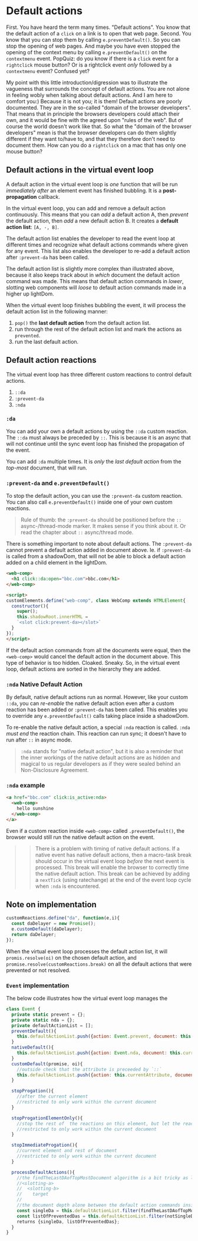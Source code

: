 # Default actions

First. You have heard the term many times. "Default actions". You know that the default action of a `click` on a link is to open that web page. Second. You know that you can stop them by calling `e.preventDefault()`. So you can stop the opening of web pages. And maybe you have even stopped the opening of the context menu by calling `e.preventDefault()` on the `contextmenu` event. PopQuiz: do you know if there is a `click` event for a `rightclick` mouse button? Or is a rightclick event *only* followed by a `contextmenu` event? Confused yet?

My point with this little introduction/digression was to illustrate the vagueness that surrounds the concept of default actions. You are not alone in feeling wobly when talking about default actions. And I am here to comfort you:) Because it is not you; it is them! Default actions are poorly documented. They are in the so-called "domain of the browser developers". That means that in principle the browsers developers could attach their own, and it would be fine with the agreed upon "rules of the web". But of course the world doesn't work like that. So what the "domain of the browser developers" mean is that the browser developers can do them slightly different if they want to/have to, and that they therefore don't need to document them. How can you do a `rightclick` on a mac that has only one mouse button?

## Default actions in the virtual event loop

A default action in the virtual event loop is *one* function that will be run *immediately after* an element event has finished bubbling. It is a **post-propagation** callback.

In the virtual event loop, you can add and remove a default action continuously. This means that you can *add* a default action A, then *prevent* the default action, then *add* a new default action B. It creates a **default action list**: `[A, -, B]`.

The default action list enables the developer to read the event loop at different times and recognize what default actions commands where given for any event. This list also enables the developer to re-add a default action after `:prevent-da` has been called.

The default action list is slightly more complex than illustrated above, because it also keeps track about in *which* document the default action command was made. This means that default action commands in *lower*, slotting web components will *loose* to default action commands made in a higher up lightDom.

When the virtual event loop finishes bubbling the event, it will process the default action list in the following manner:
1. `pop()` the **last default action** from the default action list.
2. run through the rest of the default action list and mark the actions as `prevented`.
3. run the last default action.

## Default action reactions

The virtual event loop has three different custom reactions to control default actions.

1. `::da`
2. `:prevent-da`
3. `:nda`

### `:da`

You can add your own a default actions by using the `::da` custom reaction. The `::da` must always be preceded by `::`. This is because it is an async that will not continue until the sync event loop has finished the propagation of the event.

You can add `:da` multiple times. It is *only* the *last default action* from the *top-most* document, that will run.

### `:prevent-da` and `e.preventDefault()`

To stop the default action, you can use the `:prevent-da` custom reaction. You can also call `e.preventDefault()` inside one of your own custom reactions.

> Rule of thumb: the `:prevent-da` should be positioned before the `::` async-/thread-mode marker. It makes sense if you think about it. Or read the chapter about `::` async/thread mode.

There is something important to note about default actions. The `:prevent-da` cannot prevent a default action added in document above. Ie. if `:prevent-da` is called from a shadowDom, that will not be able to block a default action added on a child element in the lightDom.

```html
<web-comp>
  <h1 click::da:open="bbc.com">bbc.com</h1>
</web-comp>

<script>
customElements.define("web-comp", class WebComp extends HTMLElement{
  constructor(){
    super();
    this.shadowRoot.innerHTML = 
    `<slot click:prevent-da></slot>`
  }
});
</script>
```

If the default action commands from all the documents were equal, then the `<web-comp>` would cancel the default action in the document above. This type of behavior is too hidden. Cloaked. Sneaky. So, in the virtual event loop, default actions are sorted in the hierarchy they are added.

### `:nda` Native Default Action

By default, native default actions run as normal. However, like your custom `::da`, you can *re-enable* the native default action even after a custom reaction has been added or `:prevent-da` has been called. This enables you to override any `e.preventDefault()` calls taking place inside a shadowDom.

To re-enable the native default action, a special `:nda` reaction is called. `:nda` *must end* the reaction chain. This reaction can run sync; it doesn't have to run  after `::` in async mode.

> `:nda` stands for "native default action", but it is also a reminder that the inner workings of the native default actions are as hidden and magical to us  regular developers as if they were sealed behind an Non-Disclosure Agreement.

### `:nda` example

```html
<a href="bbc.com" click:is_active:nda>
  <web-comp>
    hello sunshine
  </web-comp>
</a>
```
Even if a custom reaction inside `<web-comp>` called `.preventDefault()`, the browser would still run the native default action on the event.

>> There is a problem with timing of native default actions. If a native event has native default actions, then a macro-task break should occur in the virtual event loop *before* the next event is processed. This break will enable the browser to correctly time the native default action. This break can be achieved by adding a `nextTick` (using ratechange) at the end of the event loop cycle when `:nda` is encountered.

## Note on implementation

```js
customReactions.define("da", function(e,i){
  const daDelayer = new Promise();
  e.customDefault(daDelayer);
  return daDelayer;
});
```

When the virtual event loop processes the default action list, it will `promis.resolve(oi)` on the chosen default action, and `promise.resolve(customReactions.break)` on all the default actions that were prevented or not resolved.

### `Event` implementation

The below code illustrates how the virtual event loop manages the 

```js
class Event {
  private static prevent = {};
  private static nda = {};
  private defaultActionList = []; 
  preventDefault(){
    this.defaultActionList.push({action: Event.prevent, document: this.currentElement.getRoot()});
  }
  nativeDefault(){
    this.defaultActionList.push({action: Event.nda, document: this.currentElement.getRoot()});
  }
  customDefault(promise, oi){
    //outside check that the attribute is preceeded by `::`
    this.defaultActionList.push({action: this.currentAttribute, document: this.currentElement.getRoot(), promise, oi});
  }

  stopProgation(){
    //after the current element
    //restricted to only work within the current document    
  }

  stopProgationElementOnly(){
    //stop the rest of  the reactions on this element, but let the reactions on ancestor elements run as before
    //restricted to only work within the current document    
  }

  stopImmediateProgation(){
    //current element and rest of document
    //restricted to only work within the current document
  }

  processDefaultActions(){
    //the findTheLastDAofTopMostDocument algorithm is a bit tricky as levels between different slotting web comps play as one.
    //<slotting-a>
    //  <slotting-b>
    //    target
    //
    //the document depth alone between the default action commands inside slotting-a and slotting-b is not sufficient. If there are actions inside slotting-a, they should always win over commands in slotting-b, regardless of document depth.
    const singleDa = this.defaultActionList.filter(findTheLastDAofTopMostDocument);
    const listOfPreventedDas = this.defaultActionList.filter(notSingleDa);
    returns {singleDa, listOfPreventedDas};
  }
}
```
